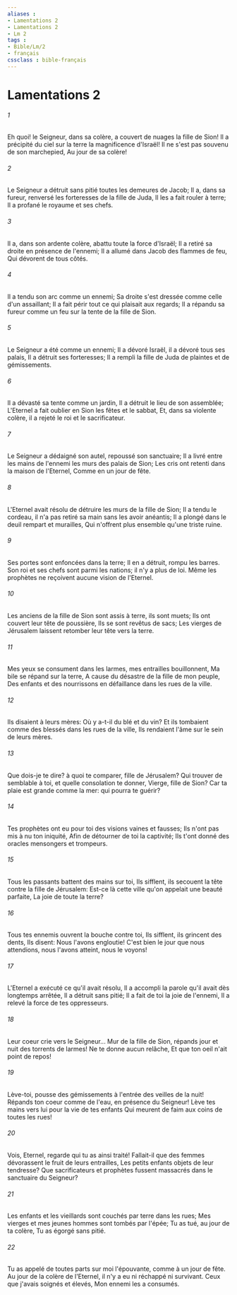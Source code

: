 ```yaml
---
aliases : 
- Lamentations 2
- Lamentations 2
- Lm 2
tags : 
- Bible/Lm/2
- français
cssclass : bible-français
---
```


# Lamentations 2

###### 1
Eh quoi! le Seigneur, dans sa colère, a couvert de nuages la fille de Sion! Il a précipité du ciel sur la terre la magnificence d'Israël! Il ne s'est pas souvenu de son marchepied, Au jour de sa colère!
###### 2
Le Seigneur a détruit sans pitié toutes les demeures de Jacob; Il a, dans sa fureur, renversé les forteresses de la fille de Juda, Il les a fait rouler à terre; Il a profané le royaume et ses chefs.
###### 3
Il a, dans son ardente colère, abattu toute la force d'Israël; Il a retiré sa droite en présence de l'ennemi; Il a allumé dans Jacob des flammes de feu, Qui dévorent de tous côtés.
###### 4
Il a tendu son arc comme un ennemi; Sa droite s'est dressée comme celle d'un assaillant; Il a fait périr tout ce qui plaisait aux regards; Il a répandu sa fureur comme un feu sur la tente de la fille de Sion.
###### 5
Le Seigneur a été comme un ennemi; Il a dévoré Israël, il a dévoré tous ses palais, Il a détruit ses forteresses; Il a rempli la fille de Juda de plaintes et de gémissements.
###### 6
Il a dévasté sa tente comme un jardin, Il a détruit le lieu de son assemblée; L'Eternel a fait oublier en Sion les fêtes et le sabbat, Et, dans sa violente colère, il a rejeté le roi et le sacrificateur.
###### 7
Le Seigneur a dédaigné son autel, repoussé son sanctuaire; Il a livré entre les mains de l'ennemi les murs des palais de Sion; Les cris ont retenti dans la maison de l'Eternel, Comme en un jour de fête.
###### 8
L'Eternel avait résolu de détruire les murs de la fille de Sion; Il a tendu le cordeau, il n'a pas retiré sa main sans les avoir anéantis; Il a plongé dans le deuil rempart et murailles, Qui n'offrent plus ensemble qu'une triste ruine.
###### 9
Ses portes sont enfoncées dans la terre; Il en a détruit, rompu les barres. Son roi et ses chefs sont parmi les nations; il n'y a plus de loi. Même les prophètes ne reçoivent aucune vision de l'Eternel.
###### 10
Les anciens de la fille de Sion sont assis à terre, ils sont muets; Ils ont couvert leur tête de poussière, Ils se sont revêtus de sacs; Les vierges de Jérusalem laissent retomber leur tête vers la terre.
###### 11
Mes yeux se consument dans les larmes, mes entrailles bouillonnent, Ma bile se répand sur la terre, A cause du désastre de la fille de mon peuple, Des enfants et des nourrissons en défaillance dans les rues de la ville.
###### 12
Ils disaient à leurs mères: Où y a-t-il du blé et du vin? Et ils tombaient comme des blessés dans les rues de la ville, Ils rendaient l'âme sur le sein de leurs mères.
###### 13
Que dois-je te dire? à quoi te comparer, fille de Jérusalem? Qui trouver de semblable à toi, et quelle consolation te donner, Vierge, fille de Sion? Car ta plaie est grande comme la mer: qui pourra te guérir?
###### 14
Tes prophètes ont eu pour toi des visions vaines et fausses; Ils n'ont pas mis à nu ton iniquité, Afin de détourner de toi la captivité; Ils t'ont donné des oracles mensongers et trompeurs.
###### 15
Tous les passants battent des mains sur toi, Ils sifflent, ils secouent la tête contre la fille de Jérusalem: Est-ce là cette ville qu'on appelait une beauté parfaite, La joie de toute la terre?
###### 16
Tous tes ennemis ouvrent la bouche contre toi, Ils sifflent, ils grincent des dents, Ils disent: Nous l'avons engloutie! C'est bien le jour que nous attendions, nous l'avons atteint, nous le voyons!
###### 17
L'Eternel a exécuté ce qu'il avait résolu, Il a accompli la parole qu'il avait dès longtemps arrêtée, Il a détruit sans pitié; Il a fait de toi la joie de l'ennemi, Il a relevé la force de tes oppresseurs.
###### 18
Leur coeur crie vers le Seigneur... Mur de la fille de Sion, répands jour et nuit des torrents de larmes! Ne te donne aucun relâche, Et que ton oeil n'ait point de repos!
###### 19
Lève-toi, pousse des gémissements à l'entrée des veilles de la nuit! Répands ton coeur comme de l'eau, en présence du Seigneur! Lève tes mains vers lui pour la vie de tes enfants Qui meurent de faim aux coins de toutes les rues!
###### 20
Vois, Eternel, regarde qui tu as ainsi traité! Fallait-il que des femmes dévorassent le fruit de leurs entrailles, Les petits enfants objets de leur tendresse? Que sacrificateurs et prophètes fussent massacrés dans le sanctuaire du Seigneur?
###### 21
Les enfants et les vieillards sont couchés par terre dans les rues; Mes vierges et mes jeunes hommes sont tombés par l'épée; Tu as tué, au jour de ta colère, Tu as égorgé sans pitié.
###### 22
Tu as appelé de toutes parts sur moi l'épouvante, comme à un jour de fête. Au jour de la colère de l'Eternel, il n'y a eu ni réchappé ni survivant. Ceux que j'avais soignés et élevés, Mon ennemi les a consumés.
